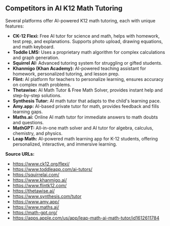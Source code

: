 ## Competitors in AI K12 Math Tutoring

Several platforms offer AI-powered K12 math tutoring, each with unique features:

*   **CK-12 Flexi:** Free AI tutor for science and math, helps with homework, test prep, and explanations. Supports photo upload, drawing equations, and math keyboard.
*   **Toddle LMS:** Uses a proprietary math algorithm for complex calculations and graph generation.
*   **Squirrel AI:** Advanced tutoring system for struggling or gifted students.
*   **Khanmigo (Khan Academy):** AI-powered teaching assistant for homework, personalized tutoring, and lesson prep.
*   **Flint:** AI platform for teachers to personalize learning, ensures accuracy on complex math problems.
*   **Thetawise:** AI Math Tutor & Free Math Solver, provides instant help and step-by-step solutions.
*   **Synthesis Tutor:** AI math tutor that adapts to the child's learning pace.
*   **Amy.app:** AI-based private tutor for math, provides feedback and fills learning gaps.
*   **Maths.ai:** Online AI math tutor for immediate answers to math doubts and questions.
*   **MathGPT:** All-in-one math solver and AI tutor for algebra, calculus, chemistry, and physics.
*   **Leap Math:** AI-powered math learning app for K-12 students, offering personalized, interactive, and immersive learning.

**Source URLs:**
*   https://www.ck12.org/flexi/
*   https://www.toddleapp.com/ai-tutors/
*   https://squirrelai.com/
*   https://www.khanmigo.ai/
*   https://www.flintk12.com/
*   https://thetawise.ai/
*   https://www.synthesis.com/tutor
*   https://www.amy.app/
*   https://www.maths.ai/
*   https://math-gpt.org/
*   https://apps.apple.com/us/app/leap-math-ai-math-tutor/id1612611784

